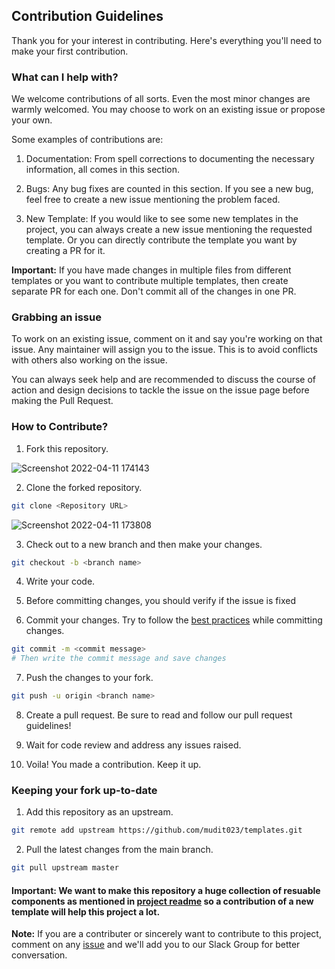 ## Contribution Guidelines

Thank you for your interest in contributing. Here's everything you'll need to make your first contribution.

### What can I help with?

We welcome contributions of all sorts. Even the most minor changes are warmly welcomed. You may choose to work on an existing issue or propose your own.

Some examples of contributions are:

1. Documentation: From spell corrections to documenting the necessary information, all comes in this section.

2. Bugs: Any bug fixes are counted in this section. If you see a new bug, feel free to create a new issue mentioning the problem faced.

3. New Template: If you would like to see some new templates in the project, you can always create a new issue mentioning the requested template. Or you can directly contribute the template you want by creating a PR for it.

**Important:** If you have made changes in multiple files from different templates or you want to contribute multiple templates, then create separate PR for each one. Don't commit all of the changes in one PR.

### Grabbing an issue

To work on an existing issue, comment on it and say you're working on that issue. Any maintainer will assign you to the issue. This is to avoid conflicts with others also working on the issue.

You can always seek help and are recommended to discuss the course of action and design decisions to tackle the issue on the issue page before making the Pull Request.

### How to Contribute?

1. Fork this repository.

![Screenshot 2022-04-11 174143](https://user-images.githubusercontent.com/71916646/162736803-627f44eb-ef50-42aa-a303-2a450374ac0c.png)


2. Clone the forked repository.

```bash
git clone <Repository URL>
```
![Screenshot 2022-04-11 173808](https://user-images.githubusercontent.com/71916646/162736495-4aa54712-89af-40e5-864a-2c5259ff921f.png)


3. Check out to a new branch and then make your changes.

```bash
git checkout -b <branch name>
```

4. Write your code.

<!-- add any more guidelines for formatting and linting if required -->

5. Before committing changes, you should verify if the issue is fixed

6. Commit your changes. Try to follow the [best practices](https://gist.github.com/robertpainsi/b632364184e70900af4ab688decf6f53) while committing changes.

```bash
git commit -m <commit message>
# Then write the commit message and save changes
```

7. Push the changes to your fork.

```bash
git push -u origin <branch name>
```

8. Create a pull request. Be sure to read and follow our pull request guidelines!

9. Wait for code review and address any issues raised.

10. Voila! You made a contribution. Keep it up.

### Keeping your fork up-to-date

1. Add this repository as an upstream.
<!-- add name of your upstream repo -->
```bash
git remote add upstream https://github.com/mudit023/templates.git
```

2. Pull the latest changes from the main branch.

```bash
git pull upstream master
```

#### Important: We want to make this repository a huge collection of resuable components as mentioned in [project readme](https://github.com/mudit023/templates/blob/main/Readme.md#collection-of-variety-of-resuable-components-of-html-css-and-javascript) so a contribution of a new template will help this project a lot.

**Note:** If you are a contributer or sincerely want to contribute to this project, comment on any [issue](https://github.com/mudit023/templates/issues/8) and we'll add you to our Slack Group for better conversation.

